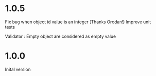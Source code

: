 # 1.0.5
Fix bug when object id value is an integer (Thanks Orodan!)
Improve unit tests

Validator : Empty object are considered as empty value

# 1.0.0
Inital version